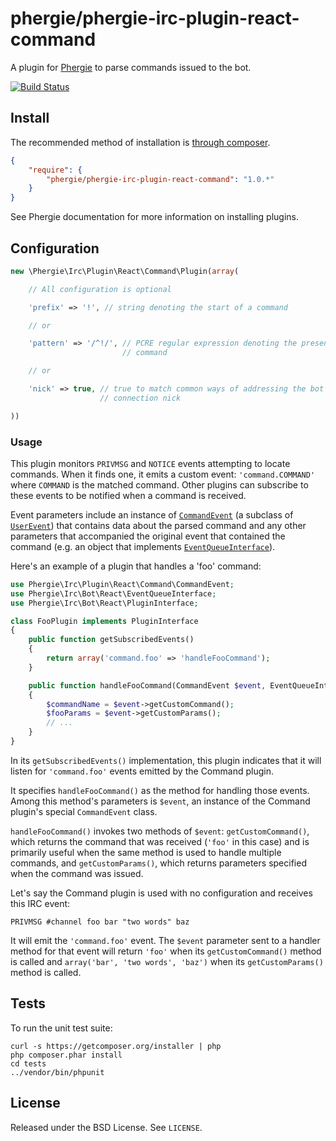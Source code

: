 # phergie/phergie-irc-plugin-react-command

A plugin for [Phergie](http://github.com/phergie/phergie-irc-bot-react/) to
parse commands issued to the bot.

[![Build Status](https://secure.travis-ci.org/phergie/phergie-irc-plugin-react-command.png?branch=master)](http://travis-ci.org/phergie/phergie-irc-plugin-react-command)

## Install

The recommended method of installation is [through composer](http://getcomposer.org).

```JSON
{
    "require": {
        "phergie/phergie-irc-plugin-react-command": "1.0.*"
    }
}
```

See Phergie documentation for more information on installing plugins.

## Configuration

```php
new \Phergie\Irc\Plugin\React\Command\Plugin(array(

    // All configuration is optional

    'prefix' => '!', // string denoting the start of a command

    // or

    'pattern' => '/^!/', // PCRE regular expression denoting the presence of a
                         // command

    // or

    'nick' => true, // true to match common ways of addressing the bot by its
                    // connection nick

))
```

### Usage

This plugin monitors `PRIVMSG` and `NOTICE` events attempting to locate
commands. When it finds one, it emits a custom event: `'command.COMMAND'` where
`COMMAND` is the matched command. Other plugins can subscribe to these events to
be notified when a command is received.

Event parameters include an instance of
[`CommandEvent`](https://github.com/phergie/phergie-irc-plugin-react-command/blob/master/src/CommandEvent.php)
(a subclass of [`UserEvent`](https://github.com/phergie/phergie-irc-event/blob/master/src/UserEvent.php))
that contains data about the parsed command and any other parameters that
accompanied the original event that contained the command (e.g. an object that implements
[`EventQueueInterface`](https://github.com/phergie/phergie-irc-bot-react/blob/master/src/EventQueueInterface.php)).

Here's an example of a plugin that handles a 'foo' command:

```php
use Phergie\Irc\Plugin\React\Command\CommandEvent;
use Phergie\Irc\Bot\React\EventQueueInterface;
use Phergie\Irc\Bot\React\PluginInterface;

class FooPlugin implements PluginInterface
{
    public function getSubscribedEvents()
    {
        return array('command.foo' => 'handleFooCommand');
    }

    public function handleFooCommand(CommandEvent $event, EventQueueInterface $queue)
    {
        $commandName = $event->getCustomCommand();
        $fooParams = $event->getCustomParams();
        // ...
    }
}
```

In its `getSubscribedEvents()` implementation, this plugin indicates that it
will listen for `'command.foo'` events emitted by the Command plugin.

It specifies `handleFooCommand()` as the method for handling those events. Among
this method's parameters is `$event`, an instance of the Command plugin's special
`CommandEvent` class.

`handleFooCommand()` invokes two methods of `$event`: `getCustomCommand()`,
which returns the command that was received (`'foo'` in this case) and is
primarily useful when the same method is used to handle multiple commands, and
`getCustomParams()`, which returns parameters specified when the command was
issued.

Let's say the Command plugin is used with no configuration and receives this IRC event:

`PRIVMSG #channel foo bar "two words" baz`

It will emit the `'command.foo'` event. The `$event` parameter sent to a
handler method for that event will return `'foo'` when its `getCustomCommand()`
method is called and `array('bar', 'two words', 'baz')` when its
`getCustomParams()` method is called.

## Tests

To run the unit test suite:

```
curl -s https://getcomposer.org/installer | php
php composer.phar install
cd tests
../vendor/bin/phpunit
```

## License

Released under the BSD License. See `LICENSE`.
